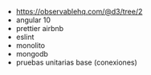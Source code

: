- https://observablehq.com/@d3/tree/2
- angular 10
- prettier airbnb
- eslint
- monolito
- mongodb
- pruebas unitarias base (conexiones)